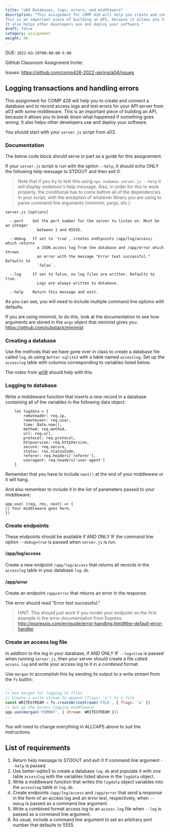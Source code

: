 ```yaml
---
title: "a04 Databases, logs, errors, and middleware"
description: "This assignment for COMP 426 will help you create and connect a database and to record access and error logs and for your API server from a03 with some middleware.
This is an important piece of building an API, because it allows you to break down what happened if something goes wrong.
It also helps other developers use and deploy your software."
draft: false
category: assignment
weight: 40
---
```


DUE: `2022-03-29T00:00:00-5:00`

GitHub Classroom Assignment Invite: 

Issues: https://github.com/comp426-2022-spring/a04/issues

## Logging transactions and handling errors

This assignment for COMP 426 will help you to create and connect a database and to record access logs and test errors for your API server from a03 with some middleware.
This is an important piece of building an API, because it allows you to break down what happened if something goes wrong.
It also helps other developers use and deploy your software.

You should start with your `server.js` script from a03.

### Documentation

The below code block should serve in part as a guide for this assignement.

If your `server.js` script is run with the option `--help`, it should echo ONLY the following help message to STDOUT and then exit 0.

> Note that if you try to test this using `npx nodemon server.js --help` it will display *nodemon's* help message.
> Also, in order for this to work properly, the conditional has to come before all of the dependencies in your script, with the exception of whatever library you are using to parse command line arguments (minimist, yargs, etc.).

```
server.js [options]

  --port	Set the port number for the server to listen on. Must be an integer
              between 1 and 65535.

  --debug	If set to `true`, creates endlpoints /app/log/access/ which returns
              a JSON access log from the database and /app/error which throws 
              an error with the message "Error test successful." Defaults to 
			  `false`.

  --log		If set to false, no log files are written. Defaults to true.
			  Logs are always written to database.

  --help	Return this message and exit.
```

As you can see, you will need to include multiple command line options with defaults.

If you are using minimist, to do this, look at the documentation to see how arguments are stored in the `argv` object that minimist gives you: https://github.com/substack/minimist 

### Creating a database

Use the methods that we have gone over in class to create a database file called `log.db` using `better-sqlite3` with a table named `accesslog`.
Set up the `accesslog` table with columns corresponding to variables listed below. 

The notes from [w08](w/08) should help with this.

### Logging to database

Write a middleware function that inserts a new record in a database containing all of the variables in the following data object:

```
	let logdata = {
        remoteaddr: req.ip,
        remoteuser: req.user,
        time: Date.now(),
        method: req.method,
        url: req.url,
        protocol: req.protocol,
        httpversion: req.httpVersion,
        secure: req.secure,
        status: res.statusCode,
        referer: req.headers['referer'],
        useragent: req.headers['user-agent']
    }
```

Remember that you have to include `next()` at the end of your middleware or it will hang.

And also remember to include it in the list of parameters passed to your middleware:

```
app.use( (req, res, next) => {
// Your middleware goes here.
})
```

### Create endpoints

These endpoints should be available if AND ONLY IF the command line option `--debug=true` is passed when `server.js` is run.

#### /app/log/access

Create a new endpoint `/app/log/access` that returns all records in the `accesslog` table in your database `log.db`.

#### /app/error

Create an endpoint `/app/error` that returns an error in the response.

The error should read "Error test successful."

>HINT: This should *just work* if you model your endpoint on the first example in the error documentation from Express: http://expressjs.com/en/guide/error-handling.html#the-default-error-handler

### Create an access log file

In addition to the log in your database, if AND ONLY IF `--log=true` is passed when running `server.js`, then your server should create a file called `access.log` and write your access log to it in a *combined* format.

Use `morgan` to accomplish this by sending its output to a write stream from the `fs` builtin:

```server.js
...
// Use morgan for logging to files
// Create a write stream to append (flags: 'a') to a file
const WRITESTREAM = fs.createWriteStream('FILE', { flags: 'a' })
// Set up the access logging middleware
app.use(morgan('FORMAT', { stream: WRITESTREAM }))
...
```

You will need to change everything in ALLCAPS above to suit the instructions.

## List of requirements

1. Return help message to STDOUT and exit 0 if command line argument `--help` is passed.
2. Use better-sqlite3 to create a database `log.db` and populate it with one table `accesslog` with the variables listed above in the `logdata` object.
3. Write a middleware function that writes the `logdata` object variables into the `accesslog` table in `log.db`.
4. Create endpoints `/app/log/access` and `/app/error` that send a response in the form of an access log and an error test, respectively, when `--debug` is passed as a command line argument.
5. Write a combined format access log to an `access.log` file when `--log` is passed as a command line argument.
6. As usual, include a command line argument to set an arbitrary port number that defaults to 5555.
